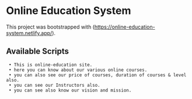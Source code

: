 # Online Education System

This project was bootstrapped with (https://online-education-system.netlify.app/).

## Available Scripts


     • This is online-education site.
     • here you can know about our various online courses.
     • you can also see our price of courses, duration of courses & level also.
     • you can see our Instructors also.
     • you can see also know our vision and mission.

